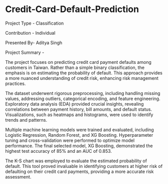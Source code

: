 # Credit-Card-Default-Prediction

Project Type - Classification

Contribution - Individual

Presented By- Aditya Singh

Project Summary -

The project focuses on predicting credit card payment defaults among customers in Taiwan. Rather than a simple binary classification, the emphasis is on estimating the probability of default. This approach provides a more nuanced understanding of credit risk, enhancing risk management practices.

The dataset underwent rigorous preprocessing, including handling missing values, addressing outliers, categorical encoding, and feature engineering. Exploratory data analysis (EDA) provided crucial insights, revealing correlations between payment history, bill amounts, and default status. Visualizations, such as heatmaps and histograms, were used to identify trends and patterns.

Multiple machine learning models were trained and evaluated, including Logistic Regression, Random Forest, and XG Boosting. Hyperparameter tuning and cross-validation were performed to optimize model performance. The final selected model, XG Boosting, demonstrated the highest test accuracy of 85% and an AUC of 0.853.

The K-S chart was employed to evaluate the estimated probability of default. This tool proved invaluable in identifying customers at higher risk of defaulting on their credit card payments, providing a more accurate risk assessment.

